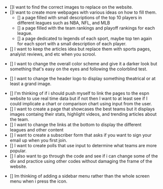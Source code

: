 + []I want to find the correct images to replace on the website.
+ []I want to create more webpages with various ideas on how to fill them.
    - [] a page filled with small descriptions of the top 10 players in different leagues such as NBA, NFL, and MLB
    - [] a page filled with the team rankings and playoff rankings for each league.
    - [] a page dedicated to legends of each sport, maybe top ten again for each sport with a small description of each player.
+ [] I want to keep the articles idea but replace them with sports pages, analyist reviews, and etc when you scrool.
- [] I want to change the overall color scheme and give it a darker look but something that's easy on the eyes and following the colorblind test.
+ [] I want to change the header logo to display something theatrical or at least a grand image.
- [] I'm thinking of if i should push myself to link the pages to the espn website to use real time data but if not then I want to at least see if I could implicate a chart or comparison chart using input from the user.
- [] I want to create a page that showcases the best teams but it displays images containg their stats, highlight videos, and trending articles about the team.
- [] I want to change the links at the bottom to display the different leagues and other content
- [] I want to create a subscriber form that asks if you want to sign your email up when you first join.
- [] I want to create polls that use input to determine what teams are more popular.
- [] I also want to go through the code and see if i can change some of the div and practice using other codes without damaging the frame of the website.
+ [] Im thinking of adding a sidebar menu rather than the whole screen menu when i press the icon.